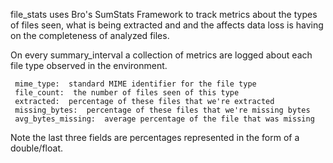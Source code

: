 file_stats uses Bro's SumStats Framework to track metrics
about the types of files seen, what is being extracted 
and and the affects data loss is having on the completeness 
of analyzed files.  

On every summary_interval a collection of metrics are logged
about each file type observed in the environment.  
    
     mime_type:  standard MIME identifier for the file type
     file_count:  the number of files seen of this type  
     extracted:  percentage of these files that we're extracted
     missing_bytes:  percentage of these files that we're missing bytes
     avg_bytes_missing:  average percentage of the file that was missing
        
Note the last three fields are percentages represented in the form
of a double/float. 
